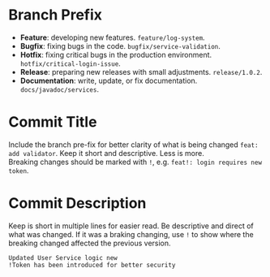 # Branch Prefix

- **Feature**: developing new features. `feature/log-system`.
- **Bugfix**: fixing bugs in the code. `bugfix/service-validation`.
- **Hotfix**: fixing critical bugs in the production environment. `hotfix/critical-login-issue`.
- **Release**: preparing new releases with small adjustments. `release/1.0.2`.
- **Documentation**: write, update, or fix documentation. `docs/javadoc/services`.

# Commit Title
Include the branch pre-fix for better clarity of what is being changed `feat: add validator`.
Keep it short and descriptive. Less is more. <br/>
Breaking changes should be marked with `!`, e.g. `feat!: login requires new token`.

# Commit Description
Keep is short in multiple lines for easier read. Be descriptive and direct of what was changed.
If it was a braking changing, use `!` to  show where the breaking changed affected the previous version.<br/>
```text
Updated User Service logic new
!Token has been introduced for better security
```